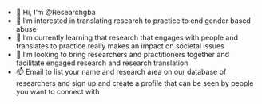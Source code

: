 - 👋 Hi, I’m @Researchgba
- 👀 I’m interested in translating research to practice to end gender based abuse
- 🌱 I’m currently learning that research that engages with people and translates to practice really makes an impact on societal issues 
- 💞️ I’m looking to bring researchers and practitioners together and facilitate engaged research and research translation 
- 📫 Email to list your name and research area on our database of researchers and sign up and create a profile that can be seen by people you want to connect with

<!---
Researchgba/Researchgba is a ✨ special ✨ repository because its `README.md` (this file) appears on your GitHub profile.
You can click the Preview link to take a look at your changes.
--->
